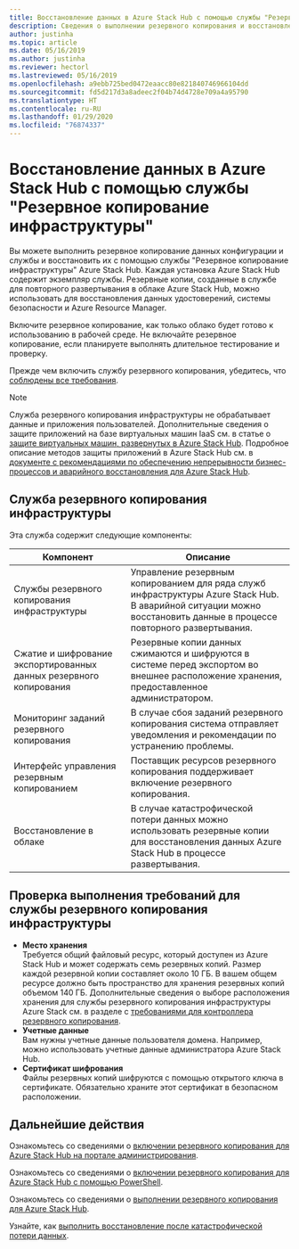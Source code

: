 ```yaml
---
title: Восстановление данных в Azure Stack Hub с помощью службы "Резервное копирование инфраструктуры"
description: Сведения о выполнении резервного копирования и восстановления данных конфигурации и службы в Azure Stack Hub с помощью службы "Резервное копирование инфраструктуры".
author: justinha
ms.topic: article
ms.date: 05/16/2019
ms.author: justinha
ms.reviewer: hectorl
ms.lastreviewed: 05/16/2019
ms.openlocfilehash: a9ebb725bed0472eaacc80e821840746966104dd
ms.sourcegitcommit: fd5d217d3a8adeec2f04b74d4728e709a4a95790
ms.translationtype: HT
ms.contentlocale: ru-RU
ms.lasthandoff: 01/29/2020
ms.locfileid: "76874337"
---
```

# <a name="recover-data-in-azure-stack-hub-with-the-infrastructure-backup-service"></a>Восстановление данных в Azure Stack Hub с помощью службы "Резервное копирование инфраструктуры"

Вы можете выполнить резервное копирование данных конфигурации и службы и восстановить их с помощью службы "Резервное копирование инфраструктуры" Azure Stack Hub. Каждая установка Azure Stack Hub содержит экземпляр службы. Резервные копии, созданные в службе для повторного развертывания в облаке Azure Stack Hub, можно использовать для восстановления данных удостоверений, системы безопасности и Azure Resource Manager.

Включите резервное копирование, как только облако будет готово к использованию в рабочей среде. Не включайте резервное копирование, если планируете выполнять длительное тестирование и проверку.

Прежде чем включить службу резервного копирования, убедитесь, что [соблюдены все требования](#verify-requirements-for-the-infrastructure-backup-service).

> [!Note]  
> Служба резервного копирования инфраструктуры не обрабатывает данные и приложения пользователей. Дополнительные сведения о защите приложений на базе виртуальных машин IaaS см. в статье о [защите виртуальных машин, развернутых в Azure Stack Hub](../user/azure-stack-manage-vm-protect.md). Подробное описание методов защиты приложений в Azure Stack Hub см. в [документе с рекомендациями по обеспечению непрерывности бизнес-процессов и аварийного восстановления для Azure Stack Hub](https://aka.ms/azurestackbcdrconsiderationswp).

## <a name="the-infrastructure-backup-service"></a>Служба резервного копирования инфраструктуры

Эта служба содержит следующие компоненты:

| Компонент                                            | Описание                                                                                                                                                |
|----------------------------------------------------|------------------------------------------------------------------------------------------------------------------------------------------------------------|
| Службы резервного копирования инфраструктуры                     | Управление резервным копированием для ряда служб инфраструктуры Azure Stack Hub. В аварийной ситуации можно восстановить данные в процессе повторного развертывания. |
| Сжатие и шифрование экспортированных данных резервного копирования | Резервные копии данных сжимаются и шифруются в системе перед экспортом во внешнее расположение хранения, предоставленное администратором.                |
| Мониторинг заданий резервного копирования                              | В случае сбоя заданий резервного копирования система отправляет уведомления и рекомендации по устранению проблемы.                                                                                                |
| Интерфейс управления резервным копированием                       | Поставщик ресурсов резервного копирования поддерживает включение резервного копирования.                                                                                                                         |
| Восстановление в облаке                                     | В случае катастрофической потери данных можно использовать резервные копии для восстановления данных Azure Stack Hub в процессе развертывания.                                 |

## <a name="verify-requirements-for-the-infrastructure-backup-service"></a>Проверка выполнения требований для службы резервного копирования инфраструктуры

- **Место хранения**  
  Требуется общий файловый ресурс, который доступен из Azure Stack Hub и может содержать семь резервных копий. Размер каждой резервной копии составляет около 10 ГБ. В вашем общем ресурсе должно быть пространство для хранения резервных копий объемом 140 ГБ. Дополнительные сведения о выборе расположения хранения для службы резервного копирования инфраструктуры Azure Stack см. в разделе с [требованиями для контроллера резервного копирования](azure-stack-backup-reference.md#backup-controller-requirements).
- **Учетные данные**  
  Вам нужны учетные данные пользователя домена. Например, можно использовать учетные данные администратора Azure Stack Hub.
- **Сертификат шифрования**  
  Файлы резервных копий шифруются с помощью открытого ключа в сертификате. Обязательно храните этот сертификат в безопасном расположении. 


## <a name="next-steps"></a>Дальнейшие действия

Ознакомьтесь со сведениями о [включении резервного копирования для Azure Stack Hub на портале администрирования](azure-stack-backup-enable-backup-console.md).

Ознакомьтесь со сведениями о [включении резервного копирования для Azure Stack Hub с помощью PowerShell](azure-stack-backup-enable-backup-powershell.md).

Ознакомьтесь со сведениями о [выполнении резервного копирования для Azure Stack Hub](azure-stack-backup-back-up-azure-stack.md).

Узнайте, как [выполнить восстановление после катастрофической потери данных](azure-stack-backup-recover-data.md).
